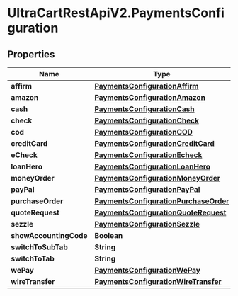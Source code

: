 # UltraCartRestApiV2.PaymentsConfiguration

## Properties
Name | Type | Description | Notes
------------ | ------------- | ------------- | -------------
**affirm** | [**PaymentsConfigurationAffirm**](PaymentsConfigurationAffirm.md) |  | [optional] 
**amazon** | [**PaymentsConfigurationAmazon**](PaymentsConfigurationAmazon.md) |  | [optional] 
**cash** | [**PaymentsConfigurationCash**](PaymentsConfigurationCash.md) |  | [optional] 
**check** | [**PaymentsConfigurationCheck**](PaymentsConfigurationCheck.md) |  | [optional] 
**cod** | [**PaymentsConfigurationCOD**](PaymentsConfigurationCOD.md) |  | [optional] 
**creditCard** | [**PaymentsConfigurationCreditCard**](PaymentsConfigurationCreditCard.md) |  | [optional] 
**eCheck** | [**PaymentsConfigurationEcheck**](PaymentsConfigurationEcheck.md) |  | [optional] 
**loanHero** | [**PaymentsConfigurationLoanHero**](PaymentsConfigurationLoanHero.md) |  | [optional] 
**moneyOrder** | [**PaymentsConfigurationMoneyOrder**](PaymentsConfigurationMoneyOrder.md) |  | [optional] 
**payPal** | [**PaymentsConfigurationPayPal**](PaymentsConfigurationPayPal.md) |  | [optional] 
**purchaseOrder** | [**PaymentsConfigurationPurchaseOrder**](PaymentsConfigurationPurchaseOrder.md) |  | [optional] 
**quoteRequest** | [**PaymentsConfigurationQuoteRequest**](PaymentsConfigurationQuoteRequest.md) |  | [optional] 
**sezzle** | [**PaymentsConfigurationSezzle**](PaymentsConfigurationSezzle.md) |  | [optional] 
**showAccountingCode** | **Boolean** |  | [optional] 
**switchToSubTab** | **String** |  | [optional] 
**switchToTab** | **String** |  | [optional] 
**wePay** | [**PaymentsConfigurationWePay**](PaymentsConfigurationWePay.md) |  | [optional] 
**wireTransfer** | [**PaymentsConfigurationWireTransfer**](PaymentsConfigurationWireTransfer.md) |  | [optional] 


